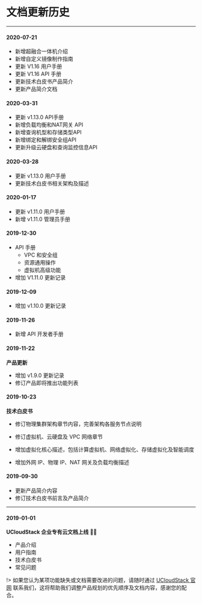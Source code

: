 # 文档更新历史
---
#### 2020-07-21

* 新增超融合一体机介绍
* 新增自定义镜像制作指南
* 更新 V1.16 用户手册
* 更新 V1.16 API 手册
* 更新技术白皮书产品简介
* 更新产品简介文档

#### 2020-03-31

* 更新 v1.13.0 API手册
 * 新增负载均衡和NAT网关 API
 * 新增查询机型和存储类型API
 * 新增绑定和解绑安全组API
 * 更新升级云硬盘和查询监控信息API

#### 2020-03-28

* 更新 v1.13.0 用户手册
* 更新技术白皮书相关架构及描述

#### 2020-01-17

* 更新 v1.11.0 用户手册
* 新增 v1.11.0 管理员手册

#### 2019-12-30

* API 手册
  * VPC 和安全组
  * 资源通用操作
  * 虚拟机高级功能
* 增加 V1.11.0 更新记录

#### 2019-12-09

* 增加 v1.10.0 更新记录

#### 2019-11-26

* 新增 API 开发者手册

#### 2019-11-22

**产品更新**

* 增加 v1.9.0 更新记录
* 修订产品即将推出功能列表

#### 2019-10-23

**技术白皮书**

* 修订物理集群架构章节内容，完善架构各服务节点说明

* 修订虚拟机、云硬盘及 VPC 网络章节
* 增加虚拟化核心描述，包括计算虚拟机、网络虚拟化、存储虚拟化及智能调度
* 增加外网 IP、物理 IP、NAT 网关及负载均衡描述

#### 2019-09-30

* 更新产品简介内容
* 修订技术白皮书前言及产品简介

---

#### 2019-01-01

**UCloudStack 企业专有云文档上线** 🚀🎉

* 产品介绍
* 用户指南
* 技术白皮书
* 常见问题

!> 如果您认为某项功能缺失或文档需要改进的问题，请随时通过 [UCloudStack 官网](https://www.ucloudstack.com/) 联系我们，这将帮助我们调整产品规划的优先顺序及文档内容，感谢您的配合。

